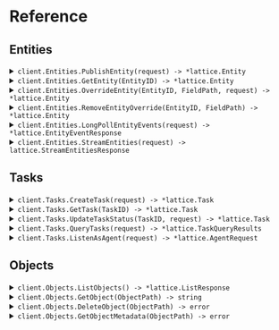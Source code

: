 # Reference
## Entities
<details><summary><code>client.Entities.PublishEntity(request) -> *lattice.Entity</code></summary>
<dl>
<dd>

#### 📝 Description

<dl>
<dd>

<dl>
<dd>

Publish an entity for ingest into the Entities API. Entities created with this method are "owned" by the originator: other sources, 
such as the UI, may not edit or delete these entities. The server validates entities at API call time and 
returns an error if the entity is invalid.

An entity ID must be provided when calling this endpoint. If the entity referenced by the entity ID does not exist
then it will be created. Otherwise the entity will be updated. An entity will only be updated if its
provenance.sourceUpdateTime is greater than the provenance.sourceUpdateTime of the existing entity.
</dd>
</dl>
</dd>
</dl>

#### 🔌 Usage

<dl>
<dd>

<dl>
<dd>

```go
client.Entities.PublishEntity(
        context.TODO(),
        &lattice.Entity{},
    )
}
```
</dd>
</dl>
</dd>
</dl>

#### ⚙️ Parameters

<dl>
<dd>

<dl>
<dd>

**request:** `*lattice.Entity` 
    
</dd>
</dl>
</dd>
</dl>


</dd>
</dl>
</details>

<details><summary><code>client.Entities.GetEntity(EntityID) -> *lattice.Entity</code></summary>
<dl>
<dd>

#### 🔌 Usage

<dl>
<dd>

<dl>
<dd>

```go
client.Entities.GetEntity(
        context.TODO(),
        "entityId",
    )
}
```
</dd>
</dl>
</dd>
</dl>

#### ⚙️ Parameters

<dl>
<dd>

<dl>
<dd>

**entityID:** `string` — ID of the entity to return
    
</dd>
</dl>
</dd>
</dl>


</dd>
</dl>
</details>

<details><summary><code>client.Entities.OverrideEntity(EntityID, FieldPath, request) -> *lattice.Entity</code></summary>
<dl>
<dd>

#### 📝 Description

<dl>
<dd>

<dl>
<dd>

Only fields marked with overridable can be overridden. Please refer to our documentation to see the comprehensive
list of fields that can be overridden. The entity in the request body should only have a value set on the field 
specified in the field path parameter. Field paths are rooted in the base entity object and must be represented 
using lower_snake_case. Do not include "entity" in the field path.

Note that overrides are applied in an eventually consistent manner. If multiple overrides are created 
concurrently for the same field path, the last writer wins.
</dd>
</dl>
</dd>
</dl>

#### 🔌 Usage

<dl>
<dd>

<dl>
<dd>

```go
client.Entities.OverrideEntity(
        context.TODO(),
        "entityId",
        "mil_view.disposition",
        &lattice.EntityOverride{},
    )
}
```
</dd>
</dl>
</dd>
</dl>

#### ⚙️ Parameters

<dl>
<dd>

<dl>
<dd>

**entityID:** `string` — The unique ID of the entity to override
    
</dd>
</dl>

<dl>
<dd>

**fieldPath:** `string` — fieldPath to override
    
</dd>
</dl>

<dl>
<dd>

**entity:** `*lattice.Entity` 

The entity containing the overridden fields. The service will extract the overridable fields from 
the object and ignore all other fields.
    
</dd>
</dl>

<dl>
<dd>

**provenance:** `*lattice.Provenance` — Additional information about the source of the override.
    
</dd>
</dl>
</dd>
</dl>


</dd>
</dl>
</details>

<details><summary><code>client.Entities.RemoveEntityOverride(EntityID, FieldPath) -> *lattice.Entity</code></summary>
<dl>
<dd>

#### 📝 Description

<dl>
<dd>

<dl>
<dd>

This operation clears the override value from the specified field path on the entity.
</dd>
</dl>
</dd>
</dl>

#### 🔌 Usage

<dl>
<dd>

<dl>
<dd>

```go
client.Entities.RemoveEntityOverride(
        context.TODO(),
        "entityId",
        "mil_view.disposition",
    )
}
```
</dd>
</dl>
</dd>
</dl>

#### ⚙️ Parameters

<dl>
<dd>

<dl>
<dd>

**entityID:** `string` — The unique ID of the entity to undo an override from.
    
</dd>
</dl>

<dl>
<dd>

**fieldPath:** `string` — The fieldPath to clear overrides from.
    
</dd>
</dl>
</dd>
</dl>


</dd>
</dl>
</details>

<details><summary><code>client.Entities.LongPollEntityEvents(request) -> *lattice.EntityEventResponse</code></summary>
<dl>
<dd>

#### 📝 Description

<dl>
<dd>

<dl>
<dd>

This is a long polling API that will first return all pre-existing data and then return all new data as
it becomes available. If you want to start a new polling session then open a request with an empty
'sessionToken' in the request body. The server will return a new session token in the response.
If you want to retrieve the next batch of results from an existing polling session then send the session
token you received from the server in the request body. If no new data is available then the server will
hold the connection open for up to 5 minutes. After the 5 minute timeout period, the server will close the 
connection with no results and you may resume polling with the same session token. If your session falls behind 
more than 3x the total number of entities in the environment, the server will terminate your session. 
In this case you must start a new session by sending a request with an empty session token.
</dd>
</dl>
</dd>
</dl>

#### 🔌 Usage

<dl>
<dd>

<dl>
<dd>

```go
client.Entities.LongPollEntityEvents(
        context.TODO(),
        &lattice.EntityEventRequest{
            SessionToken: "sessionToken",
        },
    )
}
```
</dd>
</dl>
</dd>
</dl>

#### ⚙️ Parameters

<dl>
<dd>

<dl>
<dd>

**sessionToken:** `string` — Long-poll session identifier. Leave empty to start a new polling session.
    
</dd>
</dl>

<dl>
<dd>

**batchSize:** `*int` — Maximum size of response batch. Defaults to 100. Must be between 1 and 2000 (inclusive).
    
</dd>
</dl>
</dd>
</dl>


</dd>
</dl>
</details>

<details><summary><code>client.Entities.StreamEntities(request) -> lattice.StreamEntitiesResponse</code></summary>
<dl>
<dd>

#### 📝 Description

<dl>
<dd>

<dl>
<dd>

Establishes a persistent connection to stream entity events as they occur.
</dd>
</dl>
</dd>
</dl>

#### 🔌 Usage

<dl>
<dd>

<dl>
<dd>

```go
client.Entities.StreamEntities(
        context.TODO(),
        &lattice.EntityStreamRequest{},
    )
}
```
</dd>
</dl>
</dd>
</dl>

#### ⚙️ Parameters

<dl>
<dd>

<dl>
<dd>

**heartbeatIntervalMs:** `*int` — at what interval to send heartbeat events, defaults to 30s.
    
</dd>
</dl>

<dl>
<dd>

**preExistingOnly:** `*bool` — only stream pre-existing entities in the environment and then close the connection, defaults to false.
    
</dd>
</dl>

<dl>
<dd>

**componentsToInclude:** `[]string` — list of components to include, leave empty to include all components.
    
</dd>
</dl>
</dd>
</dl>


</dd>
</dl>
</details>

## Tasks
<details><summary><code>client.Tasks.CreateTask(request) -> *lattice.Task</code></summary>
<dl>
<dd>

#### 📝 Description

<dl>
<dd>

<dl>
<dd>

Submit a request to create a task and schedule it for delivery. Tasks, once delivered, will 
be asynchronously updated by their destined agent. 
</dd>
</dl>
</dd>
</dl>

#### 🔌 Usage

<dl>
<dd>

<dl>
<dd>

```go
client.Tasks.CreateTask(
        context.TODO(),
        &lattice.TaskCreation{},
    )
}
```
</dd>
</dl>
</dd>
</dl>

#### ⚙️ Parameters

<dl>
<dd>

<dl>
<dd>

**taskID:** `*string` 

If non-empty, will set the requested Task ID, otherwise will generate a new random
GUID. Will reject if supplied Task ID does not match [A-Za-z0-9_-.]{5,36}.
    
</dd>
</dl>

<dl>
<dd>

**displayName:** `*string` — Human readable display name for this Task, should be short (<100 chars).
    
</dd>
</dl>

<dl>
<dd>

**description:** `*string` — Longer, free form human readable description of this Task.
    
</dd>
</dl>

<dl>
<dd>

**specification:** `*lattice.GoogleProtobufAny` — Full set of task parameters.
    
</dd>
</dl>

<dl>
<dd>

**author:** `*lattice.Principal` 
    
</dd>
</dl>

<dl>
<dd>

**relations:** `*lattice.Relations` 

Any relationships associated with this Task, such as a parent Task or an assignee
this Task is designated to for execution.
    
</dd>
</dl>

<dl>
<dd>

**isExecutedElsewhere:** `*bool` 

If set, then the service will not trigger execution of this task on an agent. Useful
for when ingesting tasks from an external system that is triggering execution of tasks
on agents.
    
</dd>
</dl>

<dl>
<dd>

**initialEntities:** `[]*lattice.TaskEntity` 

Indicates an initial set of entities that can be used to execute an entity aware
task. For example, an entity Objective, an entity Keep In Zone, etc.
    
</dd>
</dl>
</dd>
</dl>


</dd>
</dl>
</details>

<details><summary><code>client.Tasks.GetTask(TaskID) -> *lattice.Task</code></summary>
<dl>
<dd>

#### 🔌 Usage

<dl>
<dd>

<dl>
<dd>

```go
client.Tasks.GetTask(
        context.TODO(),
        "taskId",
    )
}
```
</dd>
</dl>
</dd>
</dl>

#### ⚙️ Parameters

<dl>
<dd>

<dl>
<dd>

**taskID:** `string` — ID of task to return
    
</dd>
</dl>
</dd>
</dl>


</dd>
</dl>
</details>

<details><summary><code>client.Tasks.UpdateTaskStatus(TaskID, request) -> *lattice.Task</code></summary>
<dl>
<dd>

#### 📝 Description

<dl>
<dd>

<dl>
<dd>

Update the status of a task.
</dd>
</dl>
</dd>
</dl>

#### 🔌 Usage

<dl>
<dd>

<dl>
<dd>

```go
client.Tasks.UpdateTaskStatus(
        context.TODO(),
        "taskId",
        &lattice.TaskStatusUpdate{},
    )
}
```
</dd>
</dl>
</dd>
</dl>

#### ⚙️ Parameters

<dl>
<dd>

<dl>
<dd>

**taskID:** `string` — ID of task to update status of
    
</dd>
</dl>

<dl>
<dd>

**statusVersion:** `*int` 

The status version of the task to update. This version number increments to indicate the task's 
current stage in its status lifecycle. Specifically, whenever a task's status updates, the status 
version increments by one. Any status updates received with a lower status version number than what 
is known are considered stale and ignored.
    
</dd>
</dl>

<dl>
<dd>

**newStatus:** `*lattice.TaskStatus` — The new status of the task.
    
</dd>
</dl>

<dl>
<dd>

**author:** `*lattice.Principal` 
    
</dd>
</dl>
</dd>
</dl>


</dd>
</dl>
</details>

<details><summary><code>client.Tasks.QueryTasks(request) -> *lattice.TaskQueryResults</code></summary>
<dl>
<dd>

#### 📝 Description

<dl>
<dd>

<dl>
<dd>

Query for tasks by a specified search criteria.
</dd>
</dl>
</dd>
</dl>

#### 🔌 Usage

<dl>
<dd>

<dl>
<dd>

```go
client.Tasks.QueryTasks(
        context.TODO(),
        &lattice.TaskQuery{},
    )
}
```
</dd>
</dl>
</dd>
</dl>

#### ⚙️ Parameters

<dl>
<dd>

<dl>
<dd>

**pageToken:** `*string` — If set, returns results starting from the given pageToken.
    
</dd>
</dl>

<dl>
<dd>

**parentTaskID:** `*string` 

If present matches Tasks with this parent Task ID.
Note: this is mutually exclusive with all other query parameters, i.e., either provide parent Task ID, or
any of the remaining parameters, but not both.
    
</dd>
</dl>

<dl>
<dd>

**statusFilter:** `*lattice.TaskQueryStatusFilter` 
    
</dd>
</dl>

<dl>
<dd>

**updateTimeRange:** `*lattice.TaskQueryUpdateTimeRange` — If provided, only provides Tasks updated within the time range.
    
</dd>
</dl>
</dd>
</dl>


</dd>
</dl>
</details>

<details><summary><code>client.Tasks.ListenAsAgent(request) -> *lattice.AgentRequest</code></summary>
<dl>
<dd>

#### 📝 Description

<dl>
<dd>

<dl>
<dd>

This is a long polling API that will block until a new task is ready for delivery. If no new task is 
available then the server will hold on to your request for up to 5 minutes, after that 5 minute timeout 
period you will be expected to reinitiate a new request.
</dd>
</dl>
</dd>
</dl>

#### 🔌 Usage

<dl>
<dd>

<dl>
<dd>

```go
client.Tasks.ListenAsAgent(
        context.TODO(),
        &lattice.AgentListener{},
    )
}
```
</dd>
</dl>
</dd>
</dl>

#### ⚙️ Parameters

<dl>
<dd>

<dl>
<dd>

**agentSelector:** `*lattice.EntityIDsSelector` — Selector criteria to determine which Agent Tasks the agent receives
    
</dd>
</dl>
</dd>
</dl>


</dd>
</dl>
</details>

## Objects
<details><summary><code>client.Objects.ListObjects() -> *lattice.ListResponse</code></summary>
<dl>
<dd>

#### 📝 Description

<dl>
<dd>

<dl>
<dd>

Lists objects in your environment. You can define a prefix to list a subset of your objects. If you do not set a prefix, Lattice returns all available objects. By default this endpoint will list local objects only.
</dd>
</dl>
</dd>
</dl>

#### 🔌 Usage

<dl>
<dd>

<dl>
<dd>

```go
client.Objects.ListObjects(
        context.TODO(),
        &lattice.ListObjectsRequest{},
    )
}
```
</dd>
</dl>
</dd>
</dl>

#### ⚙️ Parameters

<dl>
<dd>

<dl>
<dd>

**prefix:** `*string` — Filters the objects based on the specified prefix path. If no path is specified, all objects are returned.
    
</dd>
</dl>

<dl>
<dd>

**sinceTimestamp:** `*time.Time` — Sets the age for the oldest objects to query across the environment.
    
</dd>
</dl>

<dl>
<dd>

**pageToken:** `*string` — Base64 and URL-encoded cursor returned by the service to continue paging.
    
</dd>
</dl>

<dl>
<dd>

**allObjectsInMesh:** `*bool` — Lists objects across all environment nodes in a Lattice Mesh.
    
</dd>
</dl>
</dd>
</dl>


</dd>
</dl>
</details>

<details><summary><code>client.Objects.GetObject(ObjectPath) -> string</code></summary>
<dl>
<dd>

#### 📝 Description

<dl>
<dd>

<dl>
<dd>

Fetches an object from your environment using the objectPath path parameter.
</dd>
</dl>
</dd>
</dl>

#### 🔌 Usage

<dl>
<dd>

<dl>
<dd>

```go
client.Objects.GetObject(
        context.TODO(),
        "objectPath",
        &lattice.GetObjectRequest{},
    )
}
```
</dd>
</dl>
</dd>
</dl>

#### ⚙️ Parameters

<dl>
<dd>

<dl>
<dd>

**objectPath:** `string` — The path of the object to fetch.
    
</dd>
</dl>

<dl>
<dd>

**acceptEncoding:** `*lattice.GetObjectRequestAcceptEncoding` — If set, Lattice will compress the response using the specified compression method. If the header is not defined, or the compression method is set to `identity`, no compression will be applied to the response.
    
</dd>
</dl>
</dd>
</dl>


</dd>
</dl>
</details>

<details><summary><code>client.Objects.DeleteObject(ObjectPath) -> error</code></summary>
<dl>
<dd>

#### 📝 Description

<dl>
<dd>

<dl>
<dd>

Deletes an object from your environment given the objectPath path parameter.
</dd>
</dl>
</dd>
</dl>

#### 🔌 Usage

<dl>
<dd>

<dl>
<dd>

```go
client.Objects.DeleteObject(
        context.TODO(),
        "objectPath",
    )
}
```
</dd>
</dl>
</dd>
</dl>

#### ⚙️ Parameters

<dl>
<dd>

<dl>
<dd>

**objectPath:** `string` — The path of the object to delete.
    
</dd>
</dl>
</dd>
</dl>


</dd>
</dl>
</details>

<details><summary><code>client.Objects.GetObjectMetadata(ObjectPath) -> error</code></summary>
<dl>
<dd>

#### 📝 Description

<dl>
<dd>

<dl>
<dd>

Returns metadata for a specified object path. Use this to fetch metadata such as object size (size_bytes), its expiry time (expiry_time), or its latest update timestamp (last_updated_at).
</dd>
</dl>
</dd>
</dl>

#### 🔌 Usage

<dl>
<dd>

<dl>
<dd>

```go
client.Objects.GetObjectMetadata(
        context.TODO(),
        "objectPath",
    )
}
```
</dd>
</dl>
</dd>
</dl>

#### ⚙️ Parameters

<dl>
<dd>

<dl>
<dd>

**objectPath:** `string` — The path of the object to query.
    
</dd>
</dl>
</dd>
</dl>


</dd>
</dl>
</details>
